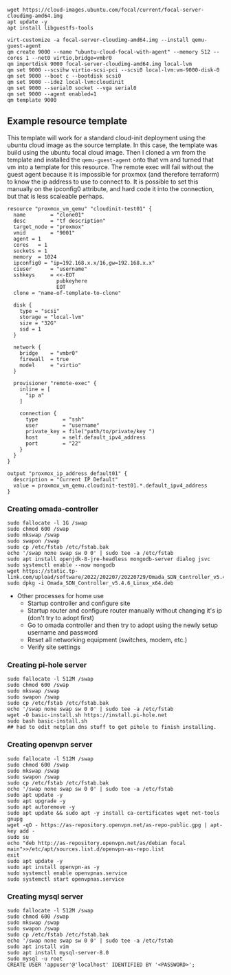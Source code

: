 
```
wget https://cloud-images.ubuntu.com/focal/current/focal-server-cloudimg-amd64.img
apt update -y
apt install libguestfs-tools

virt-customize -a focal-server-cloudimg-amd64.img --install qemu-guest-agent
qm create 9000 --name "ubuntu-cloud-focal-with-agent" --memory 512 --cores 1 --net0 virtio,bridge=vmbr0
qm importdisk 9000 focal-server-cloudimg-amd64.img local-lvm 
qm set 9000 --scsihw virtio-scsi-pci --scsi0 local-lvm:vm-9000-disk-0
qm set 9000 --boot c --bootdisk scsi0
qm set 9000 --ide2 local-lvm:cloudinit
qm set 9000 --serial0 socket --vga serial0
qm set 9000 --agent enabled=1
qm template 9000 
```

## Example resource template
This template will work for a standard cloud-init deployment using the ubuntu cloud image as the source template. 
In this case, the template was build using the ubuntu focal cloud image.  Then I cloned a vm from the template and installed the ```qemu-guest-agent``` onto that vm and turned that vm into a template for this resource.  The remote exec will fail without the guest agent because it is impossible for proxmox (and therefore terraform) to know the ip address to use to connect to.  It is possible to set this manually on the ipconfig0 attribute, and hard code it into the connection, but that is less scaleable perhaps.

```
resource "proxmox_vm_qemu" "cloudinit-test01" {
  name        = "clone01"
  desc        = "tf description"
  target_node = "proxmox"
  vmid        = "9001"
  agent = 1
  cores   = 1
  sockets = 1
  memory  = 1024
  ipconfig0 = "ip=192.168.x.x/16,gw=192.168.x.x"
  ciuser      = "username"
  sshkeys     = <<-EOT
                pubkeyhere
                EOT
  clone = "name-of-template-to-clone"
  
  disk {
    type = "scsi"
    storage = "local-lvm"
    size = "32G"
    ssd = 1
  }

  network {
    bridge    = "vmbr0"
    firewall  = true
    model     = "virtio"
  }

  provisioner "remote-exec" {
    inline = [
      "ip a"
    ]

    connection {
      type        = "ssh"
      user        = "username"
      private_key = file("path/to/private/key ")
      host        = self.default_ipv4_address
      port        = "22"
    }
  }
}

output "proxmox_ip_address_default01" {
  description = "Current IP Default"
  value = proxmox_vm_qemu.cloudinit-test01.*.default_ipv4_address
}
```

### Creating omada-controller

```
sudo fallocate -l 1G /swap
sudo chmod 600 /swap
sudo mkswap /swap
sudo swapon /swap
sudo cp /etc/fstab /etc/fstab.bak
echo '/swap none swap sw 0 0' | sudo tee -a /etc/fstab
sudo apt install openjdk-8-jre-headless mongodb-server dialog jsvc
sudo systemctl enable --now mongodb
wget https://static.tp-link.com/upload/software/2022/202207/20220729/Omada_SDN_Controller_v5.4.6_Linux_x64.deb
sudo dpkg -i Omada_SDN_Controller_v5.4.6_Linux_x64.deb
```
- Other processes for home use
    - Startup controller and configure site
    - Startup router and configure router manually without changing it's ip (don't try to adopt first)
    - Go to omada controller and then try to adopt using the newly setup username and password
    - Reset all networking equipment (switches, modem, etc.)
    - Verify site settings

### Creating pi-hole server
```
sudo fallocate -l 512M /swap
sudo chmod 600 /swap
sudo mkswap /swap
sudo swapon /swap
sudo cp /etc/fstab /etc/fstab.bak
echo '/swap none swap sw 0 0' | sudo tee -a /etc/fstab
wget -O basic-install.sh https://install.pi-hole.net
sudo bash basic-install.sh
## had to edit netplan dns stuff to get pihole to finish installing.
```

### Creating openvpn server
```
sudo fallocate -l 512M /swap
sudo chmod 600 /swap
sudo mkswap /swap
sudo swapon /swap
sudo cp /etc/fstab /etc/fstab.bak
echo '/swap none swap sw 0 0' | sudo tee -a /etc/fstab
sudo apt update -y
sudo apt upgrade -y
sudo apt autoremove -y
sudo apt update && sudo apt -y install ca-certificates wget net-tools gnupg
wget -qO - https://as-repository.openvpn.net/as-repo-public.gpg | apt-key add -
sudo su
echo "deb http://as-repository.openvpn.net/as/debian focal main">>/etc/apt/sources.list.d/openvpn-as-repo.list
exit
sudo apt update -y
sudo apt install openvpn-as -y
sudo systemctl enable openvpnas.service
sudo systemctl start openvpnas.service
```

### Creating mysql server
```
sudo fallocate -l 512M /swap
sudo chmod 600 /swap
sudo mkswap /swap
sudo swapon /swap
sudo cp /etc/fstab /etc/fstab.bak
echo '/swap none swap sw 0 0' | sudo tee -a /etc/fstab
sudo apt install vim
sudo apt install mysql-server-8.0
sudo mysql -u root
CREATE USER 'appuser'@'localhost' IDENTIFIED BY '<PASSWORD>';
